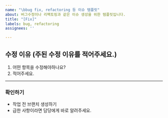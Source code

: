```yaml
---
name: "\bbug fix, refactoring 등 이슈 템플릿"
about: 버그수정이나 리팩토링과 같은 이슈 생성을 위한 템플릿입니다.
title: "[Fix]"
labels: bug, refactoring
assignees: ''

---
```


수정 이유 (주된 수정 이유를 적어주세요.)
--------

1. 어떤 항목을 수정해야하나요?
2. 적어주세요.

<hr>

### 확인하기

- 작업 전 브랜치 생성하기
- 급한 사항이라면 담당에게 바로 알려주세요.
